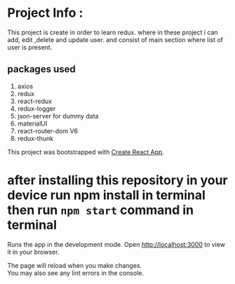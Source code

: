 # Project Info :

This project is create in order to learn redux.
where in these project i can  add, edit ,delete and update user.
and consist of main section where list of user is present.

## packages used

1) axios
2) redux
3) react-redux
4) redux-logger
5) json-server for dummy data
6) materialUI
7) react-router-dom V6
8) redux-thunk

This project was bootstrapped with [Create React App](https://github.com/facebook/create-react-app).
# after installing this repository in your device run npm install in terminal then run `npm start` command in terminal
Runs the app in the development mode.
Open [http://localhost:3000](http://localhost:3000) to view it in your browser.

The page will reload when you make changes.\
You may also see any lint errors in the console.

